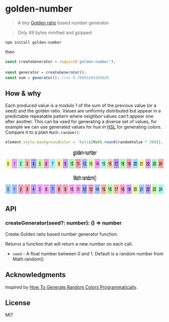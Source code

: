 # golden-number

> A tiny [Golden ratio](https://en.wikipedia.org/wiki/Golden_ratio) based number generator

> Only 49 bytes minified and gzipped

```
npm install golden-number
```

then

```js
const createGenerator = require('golden-number');

const generator = createGenerator();
const num = generator(); //=> 0.70693204169029
```

## How & why

Each produced value is a modulo 1 of the sum of the previous value (or a seed) and the golden ratio. Values are uniformly distributed but appear in a predictable repeatable pattern where neighbor values can't appear one after another. This can be used for generating a diverse set of values, for example we can use generated values for hue in [HSL](https://en.wikipedia.org/wiki/HSL_and_HSV) for generating colors. Compare it to a plain `Math.random()`:

```js
element.style.backgroundColor = `hsl(${Math.round(randomValue * 360)}, 83%, 71%)`;
```

<img src="img/colors.png"
  alt="generated colors: golden-number vs. Math.random()"
  width="872"
  height="144">

## API

### createGenerator(seed?: number): () => number

Create Golden ratio based number generator function.

Returns a function that will return a new number on each call.

* `seed` - A float number between 0 and 1. Default is a random number from Math.random()

## Acknowledgments

Inspired by [How To Generate Random Colors Programmatically](https://martin.ankerl.com/2009/12/09/how-to-create-random-colors-programmatically/).

## License

MIT
